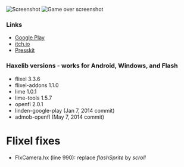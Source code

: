 ![Screenshot](http://fouramgames.com/press/monsieur_moustache/images/screen2.png)
![Game over screenshot](http://fouramgames.com/press/monsieur_moustache/images/screen3.png)

### Links
* [Google Play](https://play.google.com/store/apps/details?id=com.fouramgames.monsieurmoustache)
* [itch.io](http://ohmnivore.itch.io/monsieur-moustache)
* [Presskit](http://fouramgames.com/press/sheet.php?p=monsieur_moustache)

### Haxelib versions - works for Android, Windows, and Flash
* flixel 3.3.6
* flixel-addons 1.1.0
* lime 1.0.1
* lime-tools 1.5.7
* openfl 2.0.1
* linden-google-play (Jan 7, 2014 commit)
* admob-openfl (May 7, 2014 commit)

# Flixel fixes
* FlxCamera.hx (line 990): replace *flashSprite* by *scroll*